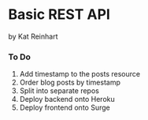 # Basic REST API 
  by Kat Reinhart

### To Do
1. Add timestamp to the posts resource 
1. Order blog posts by timestamp
1. Split into separate repos 
1. Deploy backend onto Heroku
1. Deploy frontend onto Surge